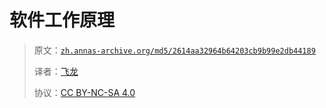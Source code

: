 # 软件工作原理

> 原文：[`zh.annas-archive.org/md5/2614aa32964b64203cb9b99e2db44189`](https://zh.annas-archive.org/md5/2614aa32964b64203cb9b99e2db44189)
> 
> 译者：[飞龙](https://github.com/wizardforcel)
> 
> 协议：[CC BY-NC-SA 4.0](http://creativecommons.org/licenses/by-nc-sa/4.0/)
